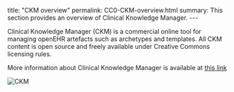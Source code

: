 title: "CKM overview" permalink: CC0-CKM-overview.html summary: This
section provides an overview of Clinical Knowledge Manager. ---

Clinical Knowledge Manager (CKM) is a commercial online tool for
managing openEHR artefacts such as archetypes and templates. All CKM
content is open source and freely available under Creative Commons
licensing rules.

More information about Clinical Knowledge Manager is available at [this
link](https://openehr.atlassian.net/wiki/display/healthmod/Clinical+Knowledge+Manager)

![CKM](/images/CKM_screenshot.png)
